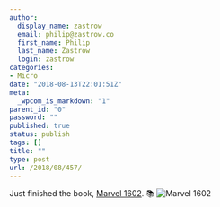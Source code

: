 ```yaml
---
author:
  display_name: zastrow
  email: philip@zastrow.co
  first_name: Philip
  last_name: Zastrow
  login: zastrow
categories:
- Micro
date: "2018-08-13T22:01:51Z"
meta:
  _wpcom_is_markdown: "1"
parent_id: "0"
password: ""
published: true
status: publish
tags: []
title: ""
type: post
url: /2018/08/457/
---
```

<p>Just finished the book, <a href="https://www.goodreads.com/review/show/2491632813?utm_medium=api&amp;utm_source=rss">Marvel 1602</a>. 📚 <img src="{{ site.baseurl }}/assets/2018/08/15719.jpg" alt="Marvel 1602" /></p>

